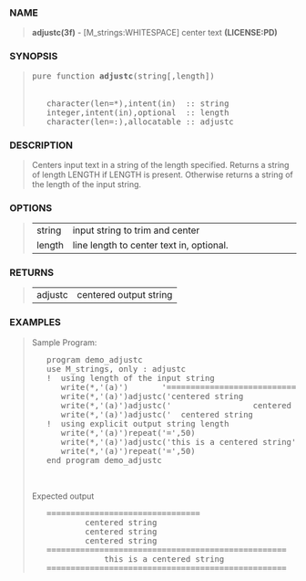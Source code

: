 <?
<body>
  <a name="top"></a>
  <div id="Container">
    <div id="Content">
      <div class="c1">
      </div><a name="0"></a>
      <h3><a name="0">NAME</a></h3>
      <blockquote>
        <b>adjustc(3f)</b> - [M_strings:WHITESPACE] center text <b>(LICENSE:PD)</b>
      </blockquote><a name="contents"></a>

      <h3><a name="8">SYNOPSIS</a></h3>
      <blockquote>
        <pre>
pure function <b>adjustc</b>(string[,length])
<br />
   character(len=*),intent(in)  :: string
   integer,intent(in),optional  :: length
   character(len=:),allocatable :: adjustc
</pre>
      </blockquote><a name="2"></a>
      <h3><a name="2">DESCRIPTION</a></h3>
      <blockquote>
        Centers input text in a string of the length specified. Returns a string of length LENGTH if LENGTH is present. Otherwise returns a string of the
        length of the input string.
      </blockquote><a name="3"></a>
      <h3><a name="3">OPTIONS</a></h3>
      <blockquote>
        <table cellpadding="3">
          <tr valign="top">
            <td class="c2" width="6%" nowrap="nowrap">string</td>
            <td valign="bottom">input string to trim and center</td>
          </tr>
          <tr valign="top">
            <td class="c2" width="6%" nowrap="nowrap">length</td>
            <td valign="bottom">line length to center text in, optional.</td>
          </tr>
        </table>
      </blockquote><a name="4"></a>
      <h3><a name="4">RETURNS</a></h3>
      <blockquote>
        <table cellpadding="3">
          <tr valign="top">
            <td class="c2" colspan="1">adjustc</td>
            <td>centered output string</td>
          </tr>
        </table>
      </blockquote><a name="5"></a>
      <h3><a name="5">EXAMPLES</a></h3>
      <blockquote>
        Sample Program:
        <pre>
   program demo_adjustc
   use M_strings, only : adjustc
   !  using length of the input string
      write(*,'(a)')       '================================'
      write(*,'(a)')adjustc('centered string                 ')
      write(*,'(a)')adjustc('                 centered string')
      write(*,'(a)')adjustc('  centered string               ')
   !  using explicit output string length
      write(*,'(a)')repeat('=',50)
      write(*,'(a)')adjustc('this is a centered string',50)
      write(*,'(a)')repeat('=',50)
   end program demo_adjustc
<br />
</pre>Expected output
        <pre>
   ================================
           centered string
           centered string
           centered string
   ==================================================
               this is a centered string
   ==================================================
</pre>
      </blockquote><a name="6"></a>
    </div>
  </div>
</body>
